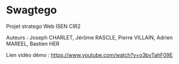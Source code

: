 # Swagtego
Projet stratego Web ISEN CIR2

Auteurs : Joseph CHARLET, Jérôme RASCLE, Pierre VILLAIN, Adrien MAREEL, Bastien HER

Lien vidéo démo : https://www.youtube.com/watch?v=o3bvTahF09E
